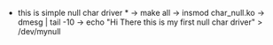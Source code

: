 * this is simple null char driver *
-> make all
-> insmod char_null.ko
-> dmesg | tail -10 
-> echo "Hi There this is my first null char driver" > /dev/mynull

